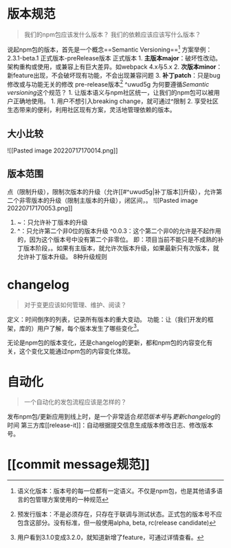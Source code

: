 # 版本规范
> 我们的npm包应该发什么版本？
> 我们的依赖应该应该写什么版本？

说起npm包的版本，首先是一个概念==Semantic Versioning==[^1] 
方案举例：
	2.3.1-beta.1
正式版本-preRelease版本
正式版本
	1. **主版本major**：破坏性改动。架构重构或使用，或兼容上有巨大差异。如webpack 4.x与5.x
	2. **次版本minor**：新feature出现，不会破坏现有功能，不会出现兼容问题
	3. **补丁patch**：只是bug修改或与功能无关的修改
pre-release版本[^2] ^uwud5g
为何要遵循*Semantic versioning*这个规范？
	1. 让版本语义与npm社区统一，让我们的npm包可以被用户正确地使用。
		1. 用户不想引入breaking change，就可通过^限制
	2. 享受社区生态带来的便利，利用社区现有方案，灵活地管理依赖的版本。
## 大小比较
![[Pasted image 20220717170014.png]]
## 版本范围
点（限制升级），限制次版本的升级（允许[[#^uwud5g|补丁版本]]升级），允许第二个非零版本的升级（限制主版本的升级），闭区间，。
![[Pasted image 20220717170053.png]]
1. ~：只允许补丁版本的升级
2. ^：只允许第二个非0位的版本升级
^0.0.3：这个第二个非0的允许是不起作用的，因为这个版本号中没有第二个非零位。
即：项目当前不能只是不成熟的补丁版本阶段，。如果有主版本，就允许次版本升级，如果最新只有次版本，就允许补丁版本升级。
8种升级规则
# changelog
>对于变更应该如何管理、维护、阅读？

定义：时间倒序的列表，记录所有版本的重大变动。
功能：让（我们开发的框架，库的）用户了解，每个版本发生了哪些变化[^3]。

无论是npm包的版本变化，还是changelog的更新，都和npm包的内容变化有关，这个变化又能通过npm包的内容变化体现。
# 自动化
>一个自动化的发包流程应该是怎样的？

发布npm包/更新应用到线上时，是一个非常适合*规范版本号*与*更新changelog*的时间
第三方库[[release-it]]：自动根据提交信息生成版本修改日志、修改版本号。
# [[commit message规范]] 

[^1]: 语义化版本：版本号的每一位都有一定语义。不仅是npm包，也是其他请多语言的包管理方案使用的一种规范
[^2]: 预发行版本：不是必须存在，只存在于联调与测试状态。正式包的版本号不应包含这部分。没有标准，但一般使用alpha, beta, rc(release candidate)
[^3]: 用户看到3.1.0变成3.2.0，就知道新增了feature，可通过详情查看。